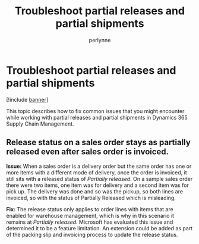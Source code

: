 ﻿---
# required metadata

title: Troubleshoot partial releases and partial shipments
description: This topic describes how to fix common issues that you might encounter while working with partial releases and partial shipments in Dynamics 365 Supply Chain Management.
author: perlynne
manager: tfehr
ms.date: 10/19/2020
ms.topic: article
ms.prod: 
ms.service: dynamics-ax-applications
ms.technology: 

# optional metadata

ms.search.form: 
# ROBOTS: 
audience: Application user
# ms.devlang: 
ms.reviewer: kamaybac
ms.search.scope: Core, Operations
# ms.tgt_pltfrm: 
ms.custom: 
ms.assetid: 
ms.search.region: Global
# ms.search.industry: 
ms.author: perlynne
ms.search.validFrom: 2020-10-19
ms.dyn365.ops.version: 10.0.15
---

# Troubleshoot partial releases and partial shipments

[!include [banner](../includes/banner.md)]

This topic describes how to fix common issues that you might encounter while working with partial releases and partial shipments in Dynamics 365 Supply Chain Management.

## Release status on a sales order stays as partially released even after sales order is invoiced.

**Issue:** When a sales order is a delivery order but the same order has one or more items with a different mode of delivery, once the order is invoiced, it still sits with a released status of *Partially released*. On a sample sales order there were two items, one item was for delivery and a second item was for pick up. The delivery was done and so was the pickup, so both lines are invoiced, so with the status of Partially Released which is misleading.

**Fix:** The release status only applies to order lines with items that are enabled for warehouse management, which is why in this scenario it remains at *Partially released*. Microsoft has evaluated this issue and determined it to be a feature limitation. An extension could be added as part of the packing slip and invoicing process to update the release status.
